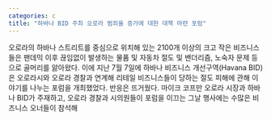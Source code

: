 ```yaml
---
categories: c
title: "하바나 BID 주최 오로라 범죄율 증가에 대한 대책 마련 포럼"
---
```

오로라의 하바나 스트리트를 중심으로 위치해 있는 2100개 이상의 크고 작은 비즈니스들은 팬데믹 이후 끊임없이 발생하는 물품 및 자동차 절도 및 밴더리즘, 노숙자 문제 등으로 골머리를 앓아왔다. 이에 지난 7월 7일에 하바나 비즈니스 개선구역(Havana BID)은 오로라시와 오로라 경찰과 연계해 리테일 비즈니스들이 당하는 절도 피해에 관해 이야기를 나누는 포럼을 개최했었다. 반응은 뜨거웠다. 마이크 코프만 오로라 시장과 하바나 BID가 주재하고, 오로라 경찰과 시의원들이 포럼을 이끄는 그날 행사에는 수많은 비즈니스 오너들이 참석해